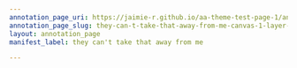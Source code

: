 ```yaml
---
annotation_page_uri: https://jaimie-r.github.io/aa-theme-test-page-1/annotations/they-can-t-take-that-away-from-me-canvas-1-layer-2.json
annotation_page_slug: they-can-t-take-that-away-from-me-canvas-1-layer-2
layout: annotation_page
manifest_label: they can't take that away from me

---
```

